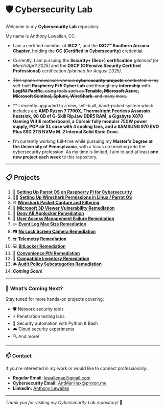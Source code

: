 # 🛡️ Cybersecurity Lab

Welcome to my **Cybersecurity Lab** repository.

My name is Anthony Lewallen, CC.

- I am a certified member of **ISC2™**, and the **ISC2™ Southern Arizona Chapter**, holding the **CC (Certified in Cybersecurity)** credential.

- Currently, I am pursuing the **Security+ (Sec+) certification** *(planned for March/April 2025)* and the **OSCP (Offensive Security Certified Professional)** certification *(planned for August 2025)*.

- ~~This space showcases various **cybersecurity projects** conducted in my self-built **Raspberry Pi 5 Cyber Lab** and through my **internship** with **Log(N) Pacific**, using tools such as **Tenable, Microsoft Azure, Microsoft Sentinal, Splunk, WireShark**, and many more.~~

- ** I recently upgraded to a new, self-built, hand-picked system which includes an; **AMD Ryzen 7 7700X, Thermalright Peerless Assassin heatsink, 98 GB of G-Skill RipJaw DDR5 RAM, a Gigabyte X870 Gaming Wifi6 motherboard, a Corsair fully modular 750W power supply, POP air XL case with 4 cooling fans, and a SAMSUNG 970 EVO Plus SSD 2TB NVMe M. 2 Internal Solid State Drive.**

- I’m currently working full-time while pursuing my **Master's Degree at the University of Pennsylvania**, with a focus on breaking into the cybersecurity profession. As my time is limited, I aim to add at least **one new project each week** to this repository.

---

## 📋 Projects

1. 🔐 [**Setting Up Parrot OS on Raspberry Pi for Cybersecurity**](/docs/LabSetup-Guide.md)
2. 💂‍♂️ [**Setting Up Wireshark Permissions in Linux / Parrot OS**](/docs/WireShark_Permission_Setup.md)
3. 🌐 [**Wireshark Packet Capture and Filtering**](docs/WireShark-Project.md)
4. 🥼 [**Microsoft 3D Viewer Vulnerability Remediation**](docs/Microsoft_3D_Viewer_Vulnerability_Remediation.md)
5. 🛑 [**Deny All Applocker Remediation**](/docs/DenyAll.md)
6. 📇 [**User Access Management Failure Remediation**](/docs/UAMF.md)
7. ✏️ [**Event Log Max Size Remediation**](/docs/EventLog.md)
8. 📷 [**No Lock Screen Camera Remediation**](/docs/NoLockScreenCamera.md)
9. ☎️ [**Telemetry Remediation**](/docs/telemetry.md)
10. 💻 [**BitLocker Remediation**](/docs/BitLocker.md)
11. 🏧 [**Convenience PIN Remediation**](/docs/ConvPin.md)
12. 💾 [**Compatible Inventory Remediation**](/docs/CompatInventory.md)
13. 🚔 [**Audit Policy Subcategories Remediation**](/docs/AuditPolSubCat.md)
14. ***Coming Soon!***
---

### 🚀 **What’s Coming Next?**

Stay tuned for more hands-on projects covering:
- 🛡️ Network security tools
- ⚡ Penetration testing labs
- 🐍 Security automation with Python & Bash
- ☁️ Cloud security experiments
- 🔍 And more!

---

### 📫 **Contact**

If you're interested in my work or would like to connect professionally:

- **Regular Email:** [lewallenae@gmail.com](mailto:lewallenae@gmail.com)  
- **Cybersecurity Email:** [AntManHax@proton.me](mailto:AntManHax@proton.me)  
- **LinkedIn:** [Anthony Lewallen](https://linkedin.com/in/anthony-lewallen)

---

*Thank you for visiting my Cybersecurity Lab repository!* 🚀
